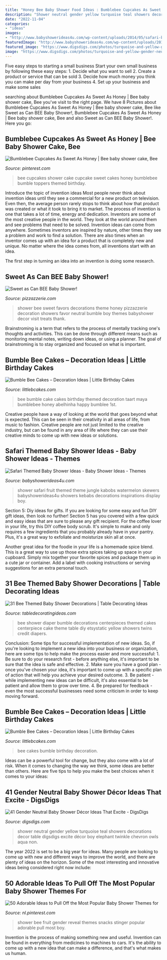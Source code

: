 ```yaml
---
title: "Honey Bee Baby Shower Food Ideas : Bumblebee Cupcakes As Sweet As Honey"
description: "Shower neutral gender yellow turquoise teal showers decorations decor table digsdigs excite décor boy elephant twinkle chevron owls aqua non"
date: "2022-11-04"
categories:
- "ideas"
images:
- "http://www.babyshowerideas4u.com/wp-content/uploads/2014/05/safari-baby-shower-ideas-food-ideas-fruit-kebabs.jpg"
featuredImage: "http://www.babyshowerideas4u.com/wp-content/uploads/2014/05/safari-baby-shower-ideas-food-ideas-fruit-kebabs.jpg"
featured_image: "https://www.digsdigs.com/photos/turquoise-and-yellow-gender-neutral-baby-shower.jpg"
image: "https://www.digsdigs.com/photos/turquoise-and-yellow-gender-neutral-baby-shower.jpg"
---
```



Five easy steps to starting a small business
Start your own small business by following these easy steps: 1. Decide what you want to sell 2. Create a product or service that can be sold 3. Decide how much money you think you can make per day from your business 4. Set up your business and make some sales 
	

		
searching about Bumblebee Cupcakes As Sweet As Honey | Bee baby shower cake, Bee you've visit to the right page. We have 8 Pictures about Bumblebee Cupcakes As Sweet As Honey | Bee baby shower cake, Bee like Sweet as Can BEE Baby Shower!, Bumblebee Cupcakes As Sweet As Honey | Bee baby shower cake, Bee and also Sweet as Can BEE Baby Shower!. Here you go:
		
    
## Bumblebee Cupcakes As Sweet As Honey | Bee Baby Shower Cake, Bee

<img loading=lazy src="https://i.pinimg.com/736x/64/f7/f0/64f7f0dcdea320e1017380634032cdc8.jpg" onerror="this.onerror=null;this.src='https://tse2.mm.bing.net/th?id=OIP.AAa0t-AjW-ZAwgQ2T609vAHaJ4&amp;pid=15.1';" alt="Bumblebee Cupcakes As Sweet As Honey | Bee baby shower cake, Bee">

_Source: pinterest.com_

>bee cupcakes shower cake cupcake sweet cakes honey bumblebee bumble toppers themed birthday. 

	

Introduce the topic of invention ideas
Most people never think about invention ideas until they see a commercial for a new product on television. Even then, the average person rarely stops to think about how that product was created or what it took to bring it to market. The process of invention is one that takes a lot of time, energy and dedication. Inventors are some of the most creative people in the world. They look at the world around them and see problems that need to be solved.
Invention ideas can come from anywhere. Sometimes inventors are inspired by nature, other times they see a problem and work to find a solution. There are also times when an inventor comes up with an idea for a product that is completely new and unique. No matter where the idea comes from, all inventions start with an idea.

The first step in turning an idea into an invention is doing some research.

    
## Sweet As Can BEE Baby Shower!

<img loading=lazy src="http://pizzazzerie.com/wp-content/uploads/2014/08/sweet-as-can-bee-baby-shower-pizzazzerie.jpg" onerror="this.onerror=null;this.src='https://tse3.mm.bing.net/th?id=OIP.tU2OK8IyawNv5fPiLpl5HAHaNK&amp;pid=15.1';" alt="Sweet as Can BEE Baby Shower!">

_Source: pizzazzerie.com_

>shower bee sweet favors decorations theme honey pizzazzerie decoration showers favor neutral bumble boy themes babyshower decor visit treats thank. 

	

Brainstroming is a term that refers to the process of mentally tracking one's thoughts and activities. This can be done through different means such as monitoring mental notes, writing down ideas, or using a planner. The goal of brainstroming is to stay organized and focused on what is important.

    
## Bumble Bee Cakes – Decoration Ideas | Little Birthday Cakes

<img loading=lazy src="http://www.littlebcakes.com/wp-content/uploads/2014/01/Bumble-Bee-Cake-764x1024.jpg" onerror="this.onerror=null;this.src='https://tse3.mm.bing.net/th?id=OIP.-OW96QyxNzMAYmaofbbSUQHaJ7&amp;pid=15.1';" alt="Bumble Bee Cakes – Decoration Ideas | Little Birthday Cakes">

_Source: littlebcakes.com_

>bee bumble cake cakes birthday themed decoration taart maya bumblebee honey abelhinha happy bumblee 1st. 

	

Creative people have a way of looking at the world that goes beyond what is expected. This can be seen in their creativity in all areas of life, from music to fashion. Creative people are not just limited to the creative industry, but can be found in any area of life where they can use their creative minds to come up with new ideas or solutions.

    
## Safari Themed Baby Shower Ideas - Baby Shower Ideas - Themes

<img loading=lazy src="http://www.babyshowerideas4u.com/wp-content/uploads/2014/05/safari-baby-shower-ideas-food-ideas-fruit-kebabs.jpg" onerror="this.onerror=null;this.src='https://tse3.mm.bing.net/th?id=OIP.Bbew9QhRBBtuWRka4XXfUwHaLJ&amp;pid=15.1';" alt="Safari Themed Baby Shower Ideas - Baby Shower Ideas - Themes">

_Source: babyshowerideas4u.com_

>shower safari fruit themed theme jungle kabobs watermelon skewers babyshowerideas4u showers kebabs decorations inspirations display boy. 

	

Section 5: Diy ideas for gifts.
If you are looking for some easy and fun DIY gift ideas, then look no further! Section 5 has you covered with a few quick and easy ideas that are sure to please any gift recipient.
For the coffee lover in your life, try this DIY coffee body scrub. It's simple to make and only requires a few ingredients that you probably already have in your pantry. Plus, it's a great way to exfoliate and moisturize skin all at once.

Another great idea for the foodie in your life is a homemade spice blend. This is a great way to use up those extra spices taking up space in your cupboard. Simply mix together your favorite spices and package them up in a cute jar or container. Add a label with cooking instructions or serving suggestions for an extra personal touch.

    
## 31 Bee Themed Baby Shower Decorations | Table Decorating Ideas

<img loading=lazy src="https://img1.etsystatic.com/010/1/7127658/il_fullxfull.461886627_gzqz.jpg" onerror="this.onerror=null;this.src='https://tse4.mm.bing.net/th?id=OIP.o1gzPiA0g4LM_97VYdmjfgHaJ4&amp;pid=15.1';" alt="31 Bee Themed Baby Shower Decorations | Table Decorating Ideas">

_Source: tabledecoratingideas.com_

>bee shower diaper bumble decorations centerpieces themed cakes centerpiece cake theme table diy etsystatic yellow showers twins credit diapers. 

	

Conclusion: Some tips for successful implementation of new ideas.
So, if you're looking to implement a new idea into your business or organization, here are some tips to help make the process easier and more successful: 1. Be sure to do your research first - before anything else, it's important to be sure that the idea is safe and effective. 2. Make sure you have a good plan - once you've chosen your idea, it's important to come up with a specific plan of action that will help you achieve your desired outcome. 3. Be patient - while implementing new ideas can be difficult, it's also essential to be patient and allow them to grow over time. 4. Be prepared for feedback - even the most successful businesses need some criticism in order to keep moving forward. 
    
## Bumble Bee Cakes – Decoration Ideas | Little Birthday Cakes

<img loading=lazy src="http://www.littlebcakes.com/wp-content/uploads/2014/01/Bumble-Bee-Cakes-Pictures.jpg" onerror="this.onerror=null;this.src='https://tse3.mm.bing.net/th?id=OIP._bV5t53CNCSnrUWnnkbYowHaL5&amp;pid=15.1';" alt="Bumble Bee Cakes – Decoration Ideas | Little Birthday Cakes">

_Source: littlebcakes.com_

>bee cakes bumble birthday decoration. 

	

Ideas can be a powerful tool for change, but they also come with a lot of risk. When it comes to changing the way we think, some ideas are better than others. Here are five tips to help you make the best choices when it comes to your ideas: 

    
## 41 Gender Neutral Baby Shower Décor Ideas That Excite - DigsDigs

<img loading=lazy src="https://www.digsdigs.com/photos/turquoise-and-yellow-gender-neutral-baby-shower.jpg" onerror="this.onerror=null;this.src='https://tse3.mm.bing.net/th?id=OIP.xwm0tH4oIt3m5KdLgg-gEwHaLI&amp;pid=15.1';" alt="41 Gender Neutral Baby Shower Décor Ideas That Excite - DigsDigs">

_Source: digsdigs.com_

>shower neutral gender yellow turquoise teal showers decorations decor table digsdigs excite décor boy elephant twinkle chevron owls aqua non. 

	

The year 2022 is set to be a big year for ideas. Many people are looking to come up with new and different ways to improve the world, and there are plenty of ideas on the horizon. Some of the most interesting and innovative ideas being considered right now include: 

    
## 50 Adorable Ideas To Pull Off The Most Popular Baby Shower Themes For

<img loading=lazy src="https://i.pinimg.com/originals/85/07/aa/8507aa3c6358b2af39e572bc73508cd7.png" onerror="this.onerror=null;this.src='https://tse2.mm.bing.net/th?id=OIP.V2WJQ4VibbLv44-x72KdigHaLH&amp;pid=15.1';" alt="50 Adorable Ideas to Pull Off the Most Popular Baby Shower Themes for">

_Source: nl.pinterest.com_

>shower bee fruit gender reveal themes snacks stinger popular adorable pull most boy. 

	

Invention is the process of making something new and useful. Invention can be found in everything from medicines to machines to cars. It's the ability to come up with a new idea that can make a difference, and that's what makes us human.

